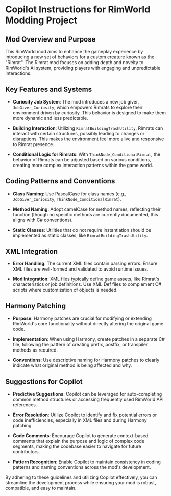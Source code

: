 # Copilot Instructions for RimWorld Modding Project

## Mod Overview and Purpose

This RimWorld mod aims to enhance the gameplay experience by introducing a new set of behaviors for a custom creature known as the "Rimrat". The Rimrat mod focuses on adding depth and novelty to RimWorld's AI system, providing players with engaging and unpredictable interactions.

## Key Features and Systems

- **Curiosity Job System**: The mod introduces a new job giver, `JobGiver_Curiosity`, which empowers Rimrats to explore their environment driven by curiosity. This behavior is designed to make them more dynamic and less predictable.

- **Building Interaction**: Utilizing `RimratBuildingTrashUtility`, Rimrats can interact with certain structures, possibly leading to changes or disruptions. This makes the environment feel more alive and responsive to Rimrat presence.

- **Conditional Logic for Rimrats**: With `ThinkNode_ConditionalRimrat`, the behavior of Rimrats can be adjusted based on various conditions, creating more complex interaction patterns within the game world.

## Coding Patterns and Conventions

- **Class Naming**: Use PascalCase for class names (e.g., `JobGiver_Curiosity`, `ThinkNode_ConditionalRimrat`).

- **Method Naming**: Adopt camelCase for method names, reflecting their function (though no specific methods are currently documented, this aligns with C# conventions).

- **Static Classes**: Utilities that do not require instantiation should be implemented as static classes, like `RimratBuildingTrashUtility`.

## XML Integration

- **Error Handling**: The current XML files contain parsing errors. Ensure XML files are well-formed and validated to avoid runtime issues.

- **Mod Integration**: XML files typically define game assets, like Rimrat's characteristics or job definitions. Use XML Def files to complement C# scripts where customization of objects is needed.

## Harmony Patching

- **Purpose**: Harmony patches are crucial for modifying or extending RimWorld's core functionality without directly altering the original game code.

- **Implementation**: When using Harmony, create patches in a separate C# file, following the pattern of creating prefix, postfix, or transpiler methods as required. 

- **Conventions**: Use descriptive naming for Harmony patches to clearly indicate what original method is being affected and why.

## Suggestions for Copilot

- **Predictive Suggestions**: Copilot can be leveraged for auto-completing common method structures or accessing frequently used RimWorld API references.

- **Error Resolution**: Utilize Copilot to identify and fix potential errors or code inefficiencies, especially in XML files and during Harmony patching.

- **Code Comments**: Encourage Copilot to generate context-based comments that explain the purpose and logic of complex code segments, making the codebase easier to navigate for future contributors.

- **Pattern Recognition**: Enable Copilot to maintain consistency in coding patterns and naming conventions across the mod's development.

By adhering to these guidelines and utilizing Copilot effectively, you can streamline the development process while ensuring your mod is robust, compatible, and easy to maintain.
